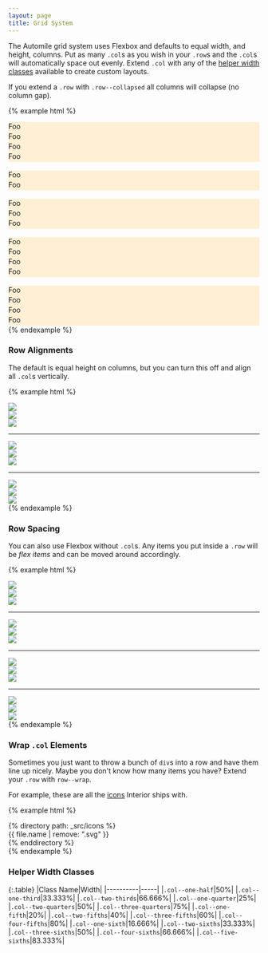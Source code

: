 ```yaml
---
layout: page
title: Grid System
---
```


The Automile grid system uses Flexbox and defaults to equal width, and height, columns. Put as many `.col`s as you wish in your `.row`s and the `.col`s will automatically space out evenly. Extend `.col` with any of the [helper width classes](#helper-width-classes) available to create custom layouts.

If you extend a `.row` with `.row--collapsed` all columns will collapse (no column gap).

{% example html %}
<style>.bgr { background-color: papayawhip; height: 20px; }</style>

<div class="row">
    <div class="col"><div class="bgr">Foo</div></div>
    <div class="col"><div class="bgr">Foo</div></div>
    <div class="col"><div class="bgr">Foo</div></div>
    <div class="col"><div class="bgr">Foo</div></div>
</div>

<br>

<div class="row">
    <div class="col col--two-thirds"><div class="bgr">Foo</div></div>
    <div class="col"><div class="bgr">Foo</div></div>
</div>

<br>

<div class="row">
    <div class="col"><div class="bgr">Foo</div></div>
    <div class="col col--three-fifths"><div class="bgr">Foo</div></div>
    <div class="col col--one-quarter"><div class="bgr">Foo</div></div>
</div>

<br>

<div class="row">
    <div class="col col--one-third"><div class="bgr">Foo</div></div>
    <div class="col"><div class="bgr">Foo</div></div>
    <div class="col"><div class="bgr">Foo</div></div>
    <div class="col"><div class="bgr">Foo</div></div>
</div>

<br>

<!-- No column gap between these -->
<div class="row row--collapsed">
    <div class="col"><div class="bgr">Foo</div></div>
    <div class="col"><div class="bgr">Foo</div></div>
    <div class="col"><div class="bgr">Foo</div></div>
    <div class="col"><div class="bgr">Foo</div></div>
</div>
{% endexample %}

### Row Alignments

The default is equal height on columns, but you can turn this off and align all `.col`s vertically.

{% example html %}
<div class="row row--top">
    <div class="col"><img src="http://placehold.it/20x20"></div>
    <div class="col"><img src="http://placehold.it/60x60"></div>
    <div class="col"><img src="http://placehold.it/100x100"></div>
</div>

<hr>

<div class="row row--middle">
    <div class="col"><img src="http://placehold.it/20x20"></div>
    <div class="col"><img src="http://placehold.it/60x60"></div>
    <div class="col"><img src="http://placehold.it/100x100"></div>
</div>

<hr>

<div class="row row--bottom">
    <div class="col"><img src="http://placehold.it/20x20"></div>
    <div class="col"><img src="http://placehold.it/60x60"></div>
    <div class="col"><img src="http://placehold.it/100x100"></div>
</div>
{% endexample %}

### Row Spacing

You can also use Flexbox without `.col`s. Any items you put inside a `.row` will be _flex items_ and can be moved around accordingly.

{% example html %}
<div class="row row--end">
    <div><img src="http://placehold.it/20x20"></div>
    <div><img src="http://placehold.it/60x60"></div>
    <div><img src="http://placehold.it/100x100"></div>
</div>

<hr>

<div class="row row--center">
    <div><img src="http://placehold.it/20x20"></div>
    <div><img src="http://placehold.it/60x60"></div>
    <div><img src="http://placehold.it/100x100"></div>
</div>

<hr>

<div class="row row--space-between">
    <div><img src="http://placehold.it/20x20"></div>
    <div><img src="http://placehold.it/60x60"></div>
    <div><img src="http://placehold.it/100x100"></div>
</div>

<hr>

<div class="row row--space-around">
    <div><img src="http://placehold.it/20x20"></div>
    <div><img src="http://placehold.it/60x60"></div>
    <div><img src="http://placehold.it/100x100"></div>
</div>
{% endexample %}

### Wrap `.col` Elements

Sometimes you just want to throw a bunch of `div`s into a row and have them line up nicely. Maybe you don't know how many items you have? Extend your `.row` with `row--wrap`.

For example, these are all the [icons](/components/#icons) Interior ships with.

{% example html %}
<div class="row row--wrap row--collapsed">
    {% directory path: _src/icons %}<div class="col col--one-sixth push-half--bottom">{{ file.name | remove: ".svg" }}</div>
    {% enddirectory %}
</div>
{% endexample %}

### Helper Width Classes

{:.table}
|Class Name|Width|
|----------|-----|
|`.col--one-half`|50%|
|`.col--one-third`|33.333%|
|`.col--two-thirds`|66.666%|
|`.col--one-quarter`|25%|
|`.col--two-quarters`|50%|
|`.col--three-quarters`|75%|
|`.col--one-fifth`|20%|
|`.col--two-fifths`|40%|
|`.col--three-fifths`|60%|
|`.col--four-fifths`|80%|
|`.col--one-sixth`|16.666%|
|`.col--two-sixths`|33.333%|
|`.col--three-sixths`|50%|
|`.col--four-sixths`|66.666%|
|`.col--five-sixths`|83.333%|


